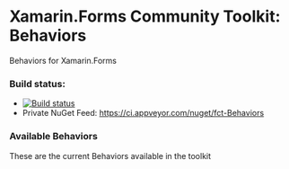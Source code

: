 # Xamarin.Forms Community Toolkit: Behaviors
Behaviors for Xamarin.Forms

### Build status:
* [![Build status](https://ci.appveyor.com/api/projects/status/a2a4mah2fk8xicm7/branch/master?svg=true)](https://ci.appveyor.com/project/FormsCommunityToolkit/Behaviors/branch/master)
* Private NuGet Feed: https://ci.appveyor.com/nuget/fct-Behaviors

### Available Behaviors
These are the current Behaviors available in the toolkit
